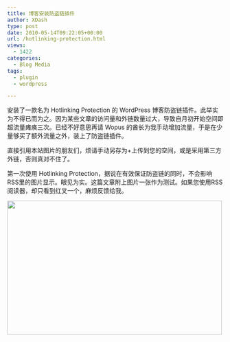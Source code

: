```yaml
---
title: 博客安装防盗链插件
author: XDash
type: post
date: 2010-05-14T09:22:05+00:00
url: /hotlinking-protection.html
views:
  - 1422
categories:
  - Blog Media
tags:
  - plugin
  - wordpress

---
```

安装了一款名为 Hotlinking Protection 的 WordPress 博客防盗链插件。此举实为不得已而为之。因为某些文章的访问量和外链数量过大，导致自月初开始空间即超流量瘫痪三次。已经不好意思再请 Wopus 的酋长为我手动增加流量，于是在少量够买了额外流量之外，装上了防盗链插件。

直接引用本站图片的朋友们，烦请手动另存为+上传到您的空间，或是采用第三方外链，否则真对不住了。

第一次使用 Hotlinking Protection，据说在有效保证防盗链的同时，不会影响RSS里的图片显示。眼见为实。这篇文章附上图片一张作为测试。如果您使用RSS阅读器，却只看到红叉一个，麻烦反馈给我。

<!--more-->

  
[<img loading="lazy" decoding="async" class="alignnone size-full wp-image-3671" title="christ" src="http://www.fanbing.net/wp-content/uploads/2010/05/p447363609.jpg" alt="" width="500" height="312" />][1]

 [1]: http://www.fanbing.net/wp-content/uploads/2010/05/p447363609.jpg